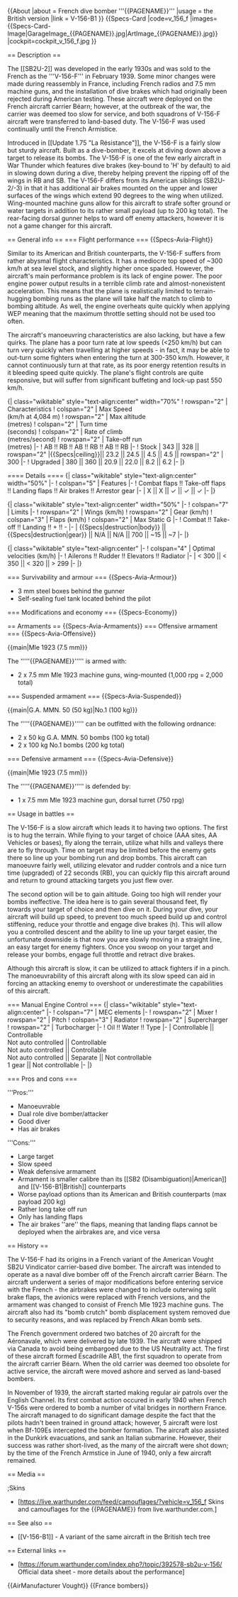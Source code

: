 {{About
|about = French dive bomber '''{{PAGENAME}}'''
|usage = the British version
|link = V-156-B1
}}
{{Specs-Card
|code=v_156_f
|images={{Specs-Card-Image|GarageImage_{{PAGENAME}}.jpg|ArtImage_{{PAGENAME}}.jpg}}
|cockpit=cockpit_v_156_f.jpg
}}

== Description ==
<!-- ''In the description, the first part should be about the history of and the creation and combat usage of the aircraft, as well as its key features. In the second part, tell the reader about the aircraft in the game. Insert a screenshot of the vehicle, so that if the novice player does not remember the vehicle by name, he will immediately understand what kind of vehicle the article is talking about.'' -->
The [[SB2U-2]] was developed in the early 1930s and was sold to the French as the '''V-156-F''' in February 1939. Some minor changes were made during reassembly in France, including French radios and 7.5 mm machine guns, and the installation of dive brakes which had originally been rejected during American testing. These aircraft were deployed on the French aircraft carrier Béarn; however, at the outbreak of the war, the carrier was deemed too slow for service, and both squadrons of V-156-F aircraft were transferred to land-based duty. The V-156-F was used continually until the French Armistice.

Introduced in [[Update 1.75 "La Résistance"]], the V-156-F is a fairly slow but sturdy aircraft. Built as a dive-bomber, it excels at diving down above a target to release its bombs. The V-156-F is one of the few early aircraft in War Thunder which features dive brakes (key-bound to 'H' by default) to aid in slowing down during a dive, thereby helping prevent the ripping off of the wings in RB and SB. The V-156-F differs from its American siblings (SB2U-2/-3) in that it has additional air brakes mounted on the upper and lower surfaces of the wings which extend 90 degrees to the wing when utilized. Wing-mounted machine guns allow for this aircraft to strafe softer ground or water targets in addition to its rather small payload (up to 200 kg total). The rear-facing dorsal gunner helps to ward off enemy attackers, however it is not a game changer for this aircraft.

== General info ==
=== Flight performance ===
{{Specs-Avia-Flight}}
<!-- ''Describe how the aircraft behaves in the air. Speed, manoeuvrability, acceleration and allowable loads - these are the most important characteristics of the vehicle.'' -->

Similar to its American and British counterparts, the V-156-F suffers from rather abysmal flight characteristics. It has a mediocre top speed of ~300 km/h at sea level stock, and slightly higher once spaded. However, the aircraft's main performance problem is its lack of engine power. The poor engine power output results in a terrible climb rate and almost-nonexistent acceleration. This means that the plane is realistically limited to terrain-hugging bombing runs as the plane will take half the match to climb to bombing altitude. As well, the engine overheats quite quickly when applying WEP meaning that the maximum throttle setting should not be used too often.

The aircraft's manoeuvring characteristics are also lacking, but have a few quirks. The plane has a poor turn rate at low speeds (<250 km/h) but can turn very quickly when travelling at higher speeds - in fact, it may be able to out-turn some fighters when entering the turn at 300-350 km/h. However, it cannot continuously turn at that rate, as its poor energy retention results in it bleeding speed quite quickly. The plane's flight controls are quite responsive, but will suffer from significant buffeting and lock-up past 550 km/h.

{| class="wikitable" style="text-align:center" width="70%"
! rowspan="2" | Characteristics
! colspan="2" | Max Speed<br>(km/h at 4,084 m)
! rowspan="2" | Max altitude<br>(metres)
! colspan="2" | Turn time<br>(seconds)
! colspan="2" | Rate of climb<br>(metres/second)
! rowspan="2" | Take-off run<br>(metres)
|-
! AB !! RB !! AB !! RB !! AB !! RB
|-
! Stock
| 343 || 328 || rowspan="2" |{{Specs|ceiling}}|| 23.2 || 24.5 || 4.5 || 4.5 || rowspan="2" | 300
|-
! Upgraded
| 380 || 360 || 20.9 || 22.0 || 8.2 || 6.2
|-
|}

==== Details ====
{| class="wikitable" style="text-align:center" width="50%"
|-
! colspan="5" | Features
|-
! Combat flaps !! Take-off flaps !! Landing flaps !! Air brakes !! Arrestor gear
|-
| X || X || ✓ || ✓ || ✓     <!-- ✓ -->
|-
|}

{| class="wikitable" style="text-align:center" width="50%"
|-
! colspan="7" | Limits
|-
! rowspan="2" | Wings (km/h)
! rowspan="2" | Gear (km/h)
! colspan="3" | Flaps (km/h)
! colspan="2" | Max Static G
|-
! Combat !! Take-off !! Landing !! + !! -
|-
| {{Specs|destruction|body}} || {{Specs|destruction|gear}} || N/A || N/A || 700 || ~15 || ~7
|-
|}

{| class="wikitable" style="text-align:center"
|-
! colspan="4" | Optimal velocities (km/h)
|-
! Ailerons !! Rudder !! Elevators !! Radiator
|-
| < 300 || < 350 || < 320 || > 299
|-
|}

=== Survivability and armour ===
{{Specs-Avia-Armour}}
<!-- ''Examine the survivability of the aircraft. Note how vulnerable the structure is and how secure the pilot is, whether the fuel tanks are armoured, etc. Describe the armour, if there is any, and also mention the vulnerability of other critical aircraft systems.'' -->

* 3 mm steel boxes behind the gunner
* Self-sealing fuel tank located behind the pilot

=== Modifications and economy ===
{{Specs-Economy}}

== Armaments ==
{{Specs-Avia-Armaments}}
=== Offensive armament ===
{{Specs-Avia-Offensive}}
<!-- ''Describe the offensive armament of the aircraft, if any. Describe how effective the cannons and machine guns are in a battle, and also what belts or drums are better to use. If there is no offensive weaponry, delete this subsection.'' -->
{{main|Mle 1923 (7.5 mm)}}

The '''''{{PAGENAME}}''''' is armed with:

* 2 x 7.5 mm Mle 1923 machine guns, wing-mounted (1,000 rpg = 2,000 total)

=== Suspended armament ===
{{Specs-Avia-Suspended}}
<!-- ''Describe the aircraft's suspended armament: additional cannons under the wings, bombs, rockets and torpedoes. This section is especially important for bombers and attackers. If there is no suspended weaponry remove this subsection.'' -->
{{main|G.A. MMN. 50 (50 kg)|No.1 (100 kg)}}

The '''''{{PAGENAME}}''''' can be outfitted with the following ordnance:

* 2 x 50 kg G.A. MMN. 50 bombs (100 kg total)
* 2 x 100 kg No.1 bombs (200 kg total)

=== Defensive armament ===
{{Specs-Avia-Defensive}}
<!-- ''Defensive armament with turret machine guns or cannons, crewed by gunners. Examine the number of gunners and what belts or drums are better to use. If defensive weaponry is not available, remove this subsection.'' -->
{{main|Mle 1923 (7.5 mm)}}

The '''''{{PAGENAME}}''''' is defended by:

* 1 x 7.5 mm Mle 1923 machine gun, dorsal turret (750 rpg)

== Usage in battles ==
<!-- ''Describe the tactics of playing in the aircraft, the features of using aircraft in a team and advice on tactics. Refrain from creating a "guide" - do not impose a single point of view, but instead, give the reader food for thought. Examine the most dangerous enemies and give recommendations on fighting them. If necessary, note the specifics of the game in different modes (AB, RB, SB).'' -->

The V-156-F is a slow aircraft which leads it to having two options. The first is to hug the terrain. While flying to your target of choice (AAA sites, AA Vehicles or bases), fly along the terrain, utilize what hills and valleys there are to fly through. Time on target may be limited before the enemy gets there so line up your bombing run and drop bombs. This aircraft can manoeuvre fairly well, utilizing elevator and rudder controls and a nice turn time (upgraded) of 22 seconds (RB), you can quickly flip this aircraft around and return to ground attacking targets you just flew over.

The second option will be to gain altitude. Going too high will render your bombs ineffective. The idea here is to gain several thousand feet, fly towards your target of choice and then dive on it. During your dive, your aircraft will build up speed, to prevent too much speed build up and control stiffening, reduce your throttle and engage dive brakes (h). This will allow you a controlled descent and the ability to line up your target easier, the unfortunate downside is that now you are slowly moving in a straight line, an easy target for enemy fighters. Once you swoop on your target and release your bombs, engage full throttle and retract dive brakes.

Although this aircraft is slow, it can be utilized to attack fighters if in a pinch. The manoeuvrability of this aircraft along with its slow speed can aid in forcing an attacking enemy to overshoot or underestimate the capabilities of this aircraft.

=== Manual Engine Control ===
{| class="wikitable" style="text-align:center"
|-
! colspan="7" | MEC elements
|-
! rowspan="2" | Mixer
! rowspan="2" | Pitch
! colspan="3" | Radiator
! rowspan="2" | Supercharger
! rowspan="2" | Turbocharger
|-
! Oil !! Water !! Type
|-
| Controllable || Controllable<br>Not auto controlled || Controllable<br>Not auto controlled || Controllable<br>Not auto controlled || Separate || Not controllable<br>1 gear || Not controllable
|-
|}

=== Pros and cons ===
<!-- ''Summarise and briefly evaluate the vehicle in terms of its characteristics and combat effectiveness. Mark its pros and cons in the bulleted list. Try not to use more than 6 points for each of the characteristics. Avoid using categorical definitions such as "bad", "good" and the like - use substitutions with softer forms such as "inadequate" and "effective".'' -->

'''Pros:'''

* Manoeuvrable
* Dual role dive bomber/attacker
* Good diver
* Has air brakes

'''Cons:'''

* Large target
* Slow speed
* Weak defensive armament
* Armament is smaller calibre than its [[SB2 (Disambiguation)|American]] and [[V-156-B1|British]] counterparts
* Worse payload options than its American and British counterparts (max payload 200 kg)
* Rather long take off run
* Only has landing flaps
* The air brakes ''are'' the flaps, meaning that landing flaps cannot be deployed when the airbrakes are, and vice versa

== History ==
<!-- ''Describe the history of the creation and combat usage of the aircraft in more detail than in the introduction. If the historical reference turns out to be too long, take it to a separate article, taking a link to the article about the vehicle and adding a block "/History" (example: <nowiki>https://wiki.warthunder.com/(Vehicle-name)/History</nowiki>) and add a link to it here using the <code>main</code> template. Be sure to reference text and sources by using <code><nowiki><ref></ref></nowiki></code>, as well as adding them at the end of the article with <code><nowiki><references /></nowiki></code>. This section may also include the vehicle's dev blog entry (if applicable) and the in-game encyclopedia description (under <code><nowiki>=== In-game description ===</nowiki></code>, also if applicable).'' -->

The V-156-F had its origins in a French variant of the American Vought SB2U Vindicator carrier-based dive bomber. The aircraft was intended to operate as a naval dive bomber off of the French aircraft carrier Béarn. The aircraft underwent a series of major modifications before entering service with the French - the airbrakes were changed to include outerwing split brake flaps, the avionics were replaced with French versions, and the armament was changed to consist of French Mle 1923 machine guns. The aircraft also had its "bomb crutch" bomb displacement system removed due to security reasons, and was replaced by French Alkan bomb sets.

The French government ordered two batches of 20 aircraft for the Aéronavale, which were delivered by late 1939. The aircraft were shipped via Canada to avoid being embargoed due to the US Neutrality act. The first of these aircraft formed Escadrille AB1, the first squadron to operate from the aircraft carrier Béarn. When the old carrier was deemed too obsolete for active service, the aircraft were moved ashore and served as land-based bombers.

In November of 1939, the aircraft started making regular air patrols over the English Channel. Its first combat action occured in early 1940 when French V-156s were ordered to bomb a number of vital bridges in northern France. The aircraft managed to do significant damage despite the fact that the pilots hadn't been trained in ground attack; however, 5 aircraft were lost when Bf-109Es intercepted the bomber formation. The aircraft also assisted in the Dunkirk evacuations, and sank an Italian submarine. However, their success was rather short-lived, as the many of the aircraft were shot down; by the time of the French Armstice in June of 1940, only a few aircraft remained.

== Media ==
<!-- ''Excellent additions to the article would be video guides, screenshots from the game, and photos.'' -->

;Skins

* [https://live.warthunder.com/feed/camouflages/?vehicle=v_156_f Skins and camouflages for the {{PAGENAME}} from live.warthunder.com.]

== See also ==
<!-- ''Links to the articles on the War Thunder Wiki that you think will be useful for the reader, for example:''
* ''reference to the series of the aircraft;''
* ''links to approximate analogues of other nations and research trees.'' -->

* [[V-156-B1]] - A variant of the same aircraft in the British tech tree

== External links ==
<!-- ''Paste links to sources and external resources, such as:''
* ''topic on the official game forum;''
* ''other literature.'' -->

* [https://forum.warthunder.com/index.php?/topic/392578-sb2u-v-156/ Official data sheet - more details about the performance]

{{AirManufacturer Vought}}
{{France bombers}}